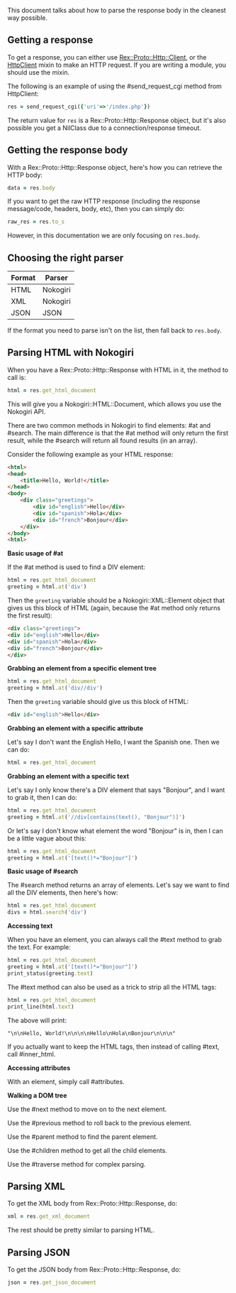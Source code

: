 This document talks about how to parse the response body in the cleanest way possible.

## Getting a response

To get a response, you can either use [Rex::Proto::Http::Client](https://github.com/rapid7/metasploit-framework/wiki/How-to-send-an-HTTP-request-using-Rex%3A%3AProto%3A%3AHttp%3A%3AClient), or the [HttpClient](https://github.com/rapid7/metasploit-framework/wiki/How-to-Send-an-HTTP-Request-Using-HTTPClient) mixin to make an HTTP request. If you are writing a module, you should use the mixin.

The following is an example of using the #send_request_cgi method from HttpClient:

```ruby
res = send_request_cgi({'uri'=>'/index.php'})
```

The return value for ```res``` is a Rex::Proto::Http::Response object, but it's also possible you get a NilClass due to a connection/response timeout.

## Getting the response body

With a Rex::Proto::Http::Response object, here's how you can retrieve the HTTP body:

```ruby
data = res.body
```

If you want to get the raw HTTP response (including the response message/code, headers, body, etc), then you can simply do:

```ruby
raw_res = res.to_s
```

However, in this documentation we are only focusing on ```res.body```.

## Choosing the right parser

Format | Parser
------ | ------
HTML   | Nokogiri
XML    | Nokogiri
JSON   | JSON

If the format you need to parse isn't on the list, then fall back to ```res.body```.

## Parsing HTML with Nokogiri

When you have a Rex::Proto::Http::Response with HTML in it, the method to call is:

```ruby
html = res.get_html_document
```

This will give you a Nokogiri::HTML::Document, which allows you use the Nokogiri API.

There are two common methods in Nokogiri to find elements: #at and #search. The main difference is that the #at method will only return the first result, while the #search will return all found results (in an array).

Consider the following example as your HTML response:

```html
<html>
<head>
	<title>Hello, World!</title>
</head>
<body>
	<div class="greetings">
		<div id="english">Hello</div>
		<div id="spanish">Hola</div>
		<div id="french">Bonjour</div>
	</div>
</body>
<html>
```

**Basic usage of #at**

If the #at method is used to find a DIV element:

```ruby
html = res.get_html_document
greeting = html.at('div')
```

Then the ```greeting``` variable should be a Nokogiri::XML::Element object that gives us this block of HTML (again, because the #at method only returns the first result):

```html
<div class="greetings">
<div id="english">Hello</div>
<div id="spanish">Hola</div>
<div id="french">Bonjour</div>
</div>
```

**Grabbing an element from a specific element tree**

```ruby
html = res.get_html_document
greeting = html.at('div//div')
```

Then the ```greeting``` variable should give us this block of HTML:

```html
<div id="english">Hello</div>
```

**Grabbing an element with a specific attribute**

Let's say I don't want the English Hello, I want the Spanish one. Then we can do:

```ruby
html = res.get_html_document
```

**Grabbing an element with a specific text**

Let's say I only know there's a DIV element that says "Bonjour", and I want to grab it, then I can do:

```ruby
html = res.get_html_document
greeting = html.at('//div[contains(text(), "Bonjour")]')
```

Or let's say I don't know what element the word "Bonjour" is in, then I can be a little vague about this:

```ruby
html = res.get_html_document
greeting = html.at('[text()*="Bonjour"]')
```

**Basic usage of #search**

The #search method returns an array of elements. Let's say we want to find all the DIV elements, then here's how:

```ruby
html = res.get_html_document
divs = html.search('div')
```

**Accessing text**

When you have an element, you can always call the #text method to grab the text. For example:

```ruby
html = res.get_html_document
greeting = html.at('[text()*="Bonjour"]')
print_status(greeting.text)
```

The #text method can also be used as a trick to strip all the HTML tags:

```ruby
html = res.get_html_document
print_line(html.text)
```

The above will print:

```
"\n\nHello, World!\n\n\n\nHello\nHola\nBonjour\n\n\n" 
```

If you actually want to keep the HTML tags, then instead of calling #text, call #inner_html.

**Accessing attributes**

With an element, simply call #attributes.

**Walking a DOM tree**

Use the #next method to move on to the next element.

Use the #previous method to roll back to the previous element.

Use the #parent method to find the parent element.

Use the #children method to get all the child elements.

Use the #traverse method for complex parsing.

## Parsing XML

To get the XML body from Rex::Proto::Http::Response, do:

```ruby
xml = res.get_xml_document
```

The rest should be pretty similar to parsing HTML.

## Parsing JSON

To get the JSON body from Rex::Proto::Http::Response, do:

```ruby
json = res.get_json_document
```